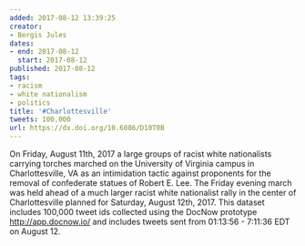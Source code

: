 ```yaml
---
added: 2017-08-12 13:39:25
creator:
- Bergis Jules
dates:
- end: 2017-08-12
  start: 2017-08-12
published: 2017-08-12
tags:
- racism
- white nationalism
- politics
title: '#Charlottesville'
tweets: 100,000
url: https://dx.doi.org/10.6086/D10T0B
---
```


On Friday, August 11th, 2017 a large groups of racist white nationalists carrying torches marched on the University of Virginia campus in Charlottesville, VA as an intimidation tactic against proponents for the removal of confederate statues of Robert E. Lee. The Friday evening march was held ahead of a much larger racist white nationalist rally in the center of Charlottesville planned for Saturday, August 12th, 2017. This dataset includes 100,000 tweet ids collected using the DocNow prototype http://app.docnow.io/ and includes tweets sent from 01:13:56 - 7:11:36 EDT on August 12.

